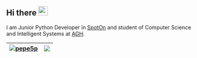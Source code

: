 
## Hi there <img src="https://media.giphy.com/media/hvRJCLFzcasrR4ia7z/giphy.gif" width="25px" height="25px">

I am Junior Python Developer in [SpotOn](https://github.com/SpotOnInc) and student of Computer Science and Intelligent Systems at [AGH](https://www.agh.edu.pl/).

| <a href="https://github.com/anuraghazra/github-readme-stats"><img align="center" src="https://github-readme-stats.vercel.app/api?username=pepe5p&show_icons=true&theme=gotham&hide_title=true" alt="pepe5p" /></a> | <a href="https://github.com/anuraghazra/github-readme-stats"><img align="center" src="https://github-readme-stats.vercel.app/api/top-langs/?username=pepe5p&theme=gotham&layout=compact" /></a> |
| ------------- | ------------- |

